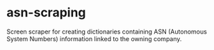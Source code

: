 # asn-scraping
Screen scraper for creating dictionaries containing ASN (Autonomous System Numbers) information linked to the owning company.

